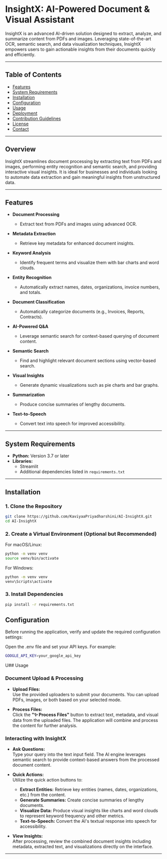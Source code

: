 # InsightX: AI-Powered Document & Visual Assistant

InsightX is an advanced AI-driven solution designed to extract, analyze, and summarize content from PDFs and images. Leveraging state-of-the-art OCR, semantic search, and data visualization techniques, InsightX empowers users to gain actionable insights from their documents quickly and efficiently.

---

## Table of Contents

- [Features](#features)
- [System Requirements](#system-requirements)
- [Installation](#installation)
- [Configuration](#configuration)
- [Usage](#usage)
- [Deployment](#deployment)
- [Contribution Guidelines](#contribution-guidelines)
- [License](#license)
- [Contact](#contact)

---

## Overview

InsightX streamlines document processing by extracting text from PDFs and images, performing entity recognition and semantic search, and providing interactive visual insights. It is ideal for businesses and individuals looking to automate data extraction and gain meaningful insights from unstructured data.

---

## Features

- **Document Processing**  
  - Extract text from PDFs and images using advanced OCR.
  
- **Metadata Extraction**  
  - Retrieve key metadata for enhanced document insights.
  
- **Keyword Analysis**  
  - Identify frequent terms and visualize them with bar charts and word clouds.
  
- **Entity Recognition**  
  - Automatically extract names, dates, organizations, invoice numbers, and totals.
  
- **Document Classification**  
  - Automatically categorize documents (e.g., Invoices, Reports, Contracts).
  
- **AI-Powered Q&A**  
  - Leverage semantic search for context-based querying of document content.
  
- **Semantic Search**  
  - Find and highlight relevant document sections using vector-based search.
  
- **Visual Insights**  
  - Generate dynamic visualizations such as pie charts and bar graphs.
  
- **Summarization**  
  - Produce concise summaries of lengthy documents.
  
- **Text-to-Speech**  
  - Convert text into speech for improved accessibility.

---

## System Requirements

- **Python:** Version 3.7 or later  
- **Libraries:**  
  - Streamlit  
  - Additional dependencies listed in `requirements.txt`

---

## Installation

### 1. Clone the Repository

```bash
git clone https://github.com/KaviyaaPriyadharshini/AI-InsightX.git
cd AI-InsightX
```

### 2. Create a Virtual Environment (Optional but Recommended)
For macOS/Linux:

```bash
python -m venv venv
source venv/bin/activate
```
For Windows:

```bash
python -m venv venv
venv\Scripts\activate
```

### 3. Install Dependencies

```bash
pip install -r requirements.txt
```

## Configuration
Before running the application, verify and update the required configuration settings:

Open the .env file and set your API keys. For example:

```bash
GOOGLE_API_KEY=your_google_api_key
```

U## Usage

### Document Upload & Processing

- **Upload Files:**  
  Use the provided uploaders to submit your documents. You can upload PDFs, images, or both based on your selected mode.

- **Process Files:**  
  Click the **"✨ Process Files"** button to extract text, metadata, and visual data from the uploaded files. The application will combine and process the content for further analysis.

### Interacting with InsightX

- **Ask Questions:**  
  Type your query into the text input field. The AI engine leverages semantic search to provide context-based answers from the processed document content.

- **Quick Actions:**  
  Utilize the quick action buttons to:
  - **Extract Entities:** Retrieve key entities (names, dates, organizations, etc.) from the content.
  - **Generate Summaries:** Create concise summaries of lengthy documents.
  - **Visualize Data:** Produce visual insights like charts and word clouds to represent keyword frequency and other metrics.
  - **Text-to-Speech:** Convert the AI's textual response into speech for accessibility.

- **View Insights:**  
  After processing, review the combined document insights including metadata, extracted text, and visualizations directly on the interface.

---
